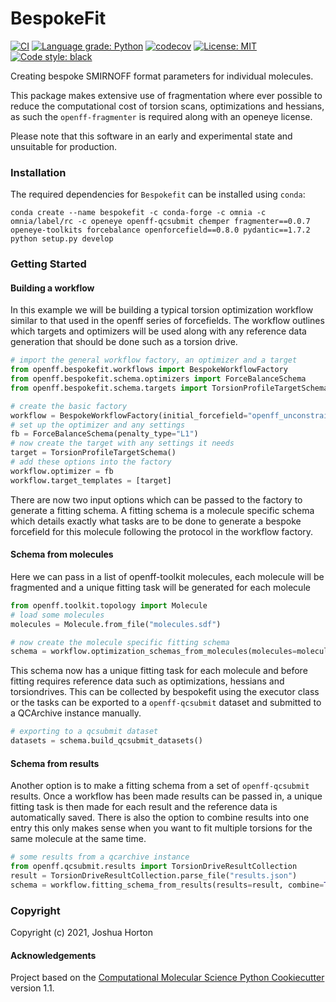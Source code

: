 BespokeFit
==============================
[//]: # (Badges)
[![CI](https://github.com/openforcefield/bespoke-fit/actions/workflows/CI.yaml/badge.svg)](https://github.com/openforcefield/bespoke-fit/actions/workflows/CI.yaml)
[![Language grade: Python](https://img.shields.io/lgtm/grade/python/g/openforcefield/bespoke-fit.svg?logo=lgtm&logoWidth=18)](https://lgtm.com/projects/g/openforcefield/bespoke-fit/context:python)
[![codecov](https://codecov.io/gh/openforcefield/bespoke-fit/branch/main/graph/badge.svg)](https://codecov.io/gh/openforcefield/bespoke-fit/branch/main)
[![License: MIT](https://img.shields.io/badge/License-MIT-yellow.svg)](https://opensource.org/licenses/MIT)
[![Code style: black](https://img.shields.io/badge/code%20style-black-000000.svg)](https://github.com/psf/black)

Creating bespoke SMIRNOFF format parameters for individual molecules.

This package makes extensive use of fragmentation where ever possible to reduce the computational cost
of torsion scans, optimizations and hessians, as such the `openff-fragmenter` is required along with an openeye license.

Please note that this software in an early and experimental state and unsuitable for production.

### Installation
The required dependencies for `Bespokefit` can be installed using `conda`:

```
conda create --name bespokefit -c conda-forge -c omnia -c omnia/label/rc -c openeye openff-qcsubmit chemper fragmenter==0.0.7 openeye-toolkits forcebalance openforcefield==0.8.0 pydantic==1.7.2
python setup.py develop
```

### Getting Started

#### Building a workflow
In this example we will be building a typical torsion optimization workflow similar to that used in the openff series of forcefields.
The workflow outlines which targets and optimizers will be used along with any reference data generation that should be done such as a torsion drive.

```python
# import the general workflow factory, an optimizer and a target
from openff.bespokefit.workflows import BespokeWorkflowFactory
from openff.bespokefit.schema.optimizers import ForceBalanceSchema
from openff.bespokefit.schema.targets import TorsionProfileTargetSchema

# create the basic factory
workflow = BespokeWorkflowFactory(initial_forcefield="openff_unconstrained-1.3.0.offxml")
# set up the optimizer and any settings
fb = ForceBalanceSchema(penalty_type="L1")
# now create the target with any settings it needs
target = TorsionProfileTargetSchema()
# add these options into the factory
workflow.optimizer = fb
workflow.target_templates = [target]
```
There are now two input options which can be passed to the factory to generate a fitting schema. A fitting schema is a molecule
specific schema which details exactly what tasks are to be done to generate a bespoke forcefield for this molecule
following the protocol in the workflow factory. 

#### Schema from molecules
Here we can pass in a list of openff-toolkit molecules, each molecule will be fragmented 
and a unique fitting task will be generated for each molecule

```python
from openff.toolkit.topology import Molecule
# load some molecules
molecules = Molecule.from_file("molecules.sdf")

# now create the molecule specific fitting schema
schema = workflow.optimization_schemas_from_molecules(molecules=molecules)
```
This schema now has a unique fitting task for each molecule and before fitting requires reference data such as 
optimizations, hessians and torsiondrives. This can be collected by bespokefit using the executor class or the tasks can be 
exported to a `openff-qcsubmit` dataset and submitted to a QCArchive instance manually.

```python
# exporting to a qcsubmit dataset
datasets = schema.build_qcsubmit_datasets()
```

#### Schema from results
Another option is to make a fitting schema from a set of `openff-qcsubmit` results. Once a workflow has been made results can be passed
in, a unique fitting task is then made for each result and the reference data is automatically saved. There is also the option to combine results into one entry
this only makes sense when you want to fit multiple torsions for the same molecule at the same time.

```python
# some results from a qcarchive instance
from openff.qcsubmit.results import TorsionDriveResultCollection
result = TorsionDriveResultCollection.parse_file("results.json")
schema = workflow.fitting_schema_from_results(results=result, combine=True)
```

### Copyright

Copyright (c) 2021, Joshua Horton


#### Acknowledgements
 
Project based on the 
[Computational Molecular Science Python Cookiecutter](https://github.com/molssi/cookiecutter-cms) version 1.1.
